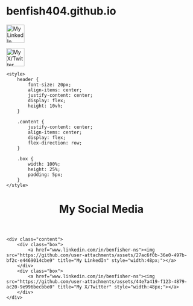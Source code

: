 # benfish404.github.io





<a href="www.linkedin.com/in/benfisher-ns"><img src="https://github.com/user-attachments/assets/27ac6f0b-36e0-497b-bf2c-e4469014cbe9" alt="My LinkedIn" style="width:48px;"></a>

<a href="www.linkedin.com/in/benfisher-ns"><img src="https://github.com/user-attachments/assets/44e7a419-f123-4879-ac20-9e996becbbe0" alt="My X/Twitter" style="width:48px;"></a>



<head>
    <meta charset="UTF-8">
    <meta http-equiv="X-UA-Compatible" 
        content="IE=edge">
    <meta name="viewport" content=
        "width=device-width, initial-scale=1.0">
    <title>test</title>

    <style>
        header {
            font-size: 20px;
            align-items: center;
            justify-content: center;
            display: flex;
            height: 10vh;
        }

        .content {
            justify-content: center;
            align-items: center;
            display: flex;
            flex-direction: row;
        }

        .box {
            width: 100%;
            height: 25%;
            padding: 5px;
        }
    </style>
</head>

<body>
    <header>
        <h1> 
            My Social Media
        </h1>
    </header>
    
    <div class="content">
        <div class="box">
            <a href="www.linkedin.com/in/benfisher-ns"><img src="https://github.com/user-attachments/assets/27ac6f0b-36e0-497b-bf2c-e4469014cbe9" title="My LinkedIn" style="width:48px;"></a>
        </div>
        <div class="box">
            <a href="www.linkedin.com/in/benfisher-ns"><img src="https://github.com/user-attachments/assets/44e7a419-f123-4879-ac20-9e996becbbe0" title="My X/Twitter" style="width:48px;"></a>
        </div>
    </div>
</body>

